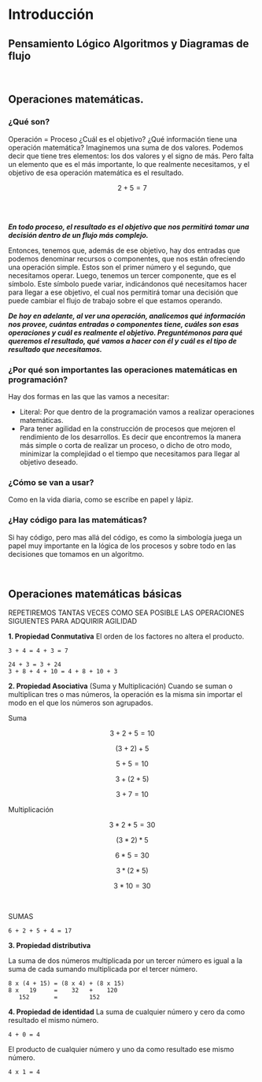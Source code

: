 # Introducción
## Pensamiento Lógico Algoritmos y Diagramas de flujo

<br>

## Operaciones matemáticas.
### ¿Qué son?  

Operación = Proceso
¿Cuál es el objetivo?
¿Qué información tiene una operación matemática?
Imaginemos una suma de dos valores. Podemos decir que tiene tres elementos: los dos valores y el signo de más. Pero falta un elemento que es el más importante, lo que realmente necesitamos, y el objetivo de esa operación matemática es el resultado.
```math
2 + 5 = 7
```
<br>
<br>

***En todo proceso, el resultado es el objetivo que nos permitirá tomar una decisión dentro de un flujo más complejo.***

Entonces, tenemos que, además de ese objetivo, hay dos entradas que podemos denominar recursos o componentes, que nos están ofreciendo una operación simple. Estos son el primer número y el segundo, que necesitamos operar. Luego, tenemos un tercer componente, que es el símbolo. Este símbolo puede variar, indicándonos qué necesitamos hacer para llegar a ese objetivo, el cual nos permitirá tomar una decisión que puede cambiar el flujo de trabajo sobre el que estamos operando.

***De hoy en adelante, al ver una operación, analicemos qué información nos provee, cuántas entradas o componentes tiene, cuáles son esas operaciones y cuál es realmente el objetivo. Preguntémonos para qué queremos el resultado, qué vamos a hacer con él y cuál es el tipo de resultado que necesitamos.***

### ¿Por qué son importantes las operaciones matemáticas en programación?

Hay dos formas en las que las vamos a necesitar:

- Literal: Por que dentro de la programación vamos a realizar operaciones matemáticas.
- Para tener agilidad en la construcción de procesos que mejoren el rendimiento de los desarrollos. Es decir que encontremos la manera más simple o corta de realizar un proceso, o dicho de otro modo, minimizar la complejidad o el tiempo que necesitamos para llegar al objetivo deseado.

### ¿Cómo se van a usar?

Como en la vida diaria, como se escribe en papel y lápiz.

### ¿Hay código para las matemáticas?

Si hay código, pero mas allá del código, es como la simbología juega un papel muy importante en la lógica de los procesos y sobre todo en las decisiones que tomamos en un algoritmo.

<br>

## Operaciones matemáticas básicas

REPETIREMOS TANTAS VECES COMO SEA POSIBLE LAS OPERACIONES SIGUIENTES PARA ADQUIRIR AGILIDAD

**1. Propiedad Conmutativa**
El orden de los factores no altera el producto.

`3 + 4 = 4 + 3 = 7`

```
24 + 3 = 3 + 24
3 + 8 + 4 + 10 = 4 + 8 + 10 + 3
```

**2. Propiedad Asociativa** (Suma y Multiplicación)
Cuando se suman o multiplican tres o mas números, la operación es la misma sin importar el modo en el que los números son agrupados.


Suma
```math
3 + 2 + 5 = 10
```
```math
(3 + 2) + 5
```
```math
    5   + 5 = 10
```
```math
3 + (2 + 5)
```
```math
3 +   7     = 10 
```

Multiplicación

```math
3 * 2 * 5 = 30
```

```math
(3 * 2) * 5
```
```math
   6 * 5 = 30
```

```math
3 * (2 * 5)
```
```math
3 * 10 = 30
```

<br>

SUMAS

```
6 + 2 + 5 + 4 = 17
```

**3. Propiedad distributiva**  

La suma de dos números multiplicada por un tercer número es igual a la suma de cada sumando multiplicada por el tercer número.

```
8 x (4 + 15) = (8 x 4) + (8 x 15)
8 x   19     =    32   +    120
   152       =         152   
```

**4. Propiedad de identidad**
La suma de cualquier número y cero da como resultado el mismo número.

`4 + 0 = 4`

El producto de cualquier número y uno da como resultado ese mismo número.

`4 x 1 = 4`

